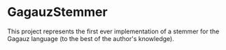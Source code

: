 # GagauzStemmer

This project represents the first ever implementation of a stemmer for the Gagauz language (to the best of the author's knowledge).